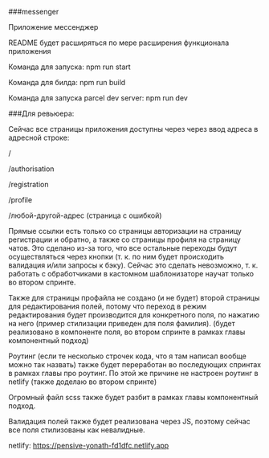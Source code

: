 ###messenger

Приложение мессенджер

README будет расширяться по мере расширения функционала приложения

Команда для запуска: npm run start

Команда для билда: npm run build

Команда для запуска parcel dev server: npm run dev

###Для ревьюера:

Сейчас все страницы приложения доступны через через ввод адреса в адресной строке:

/

/authorisation

/registration

/profile

/любой-другой-адрес (страница с ошибкой)

Прямые ссылки есть только со страницы авторизации на страницу регистрации и обратно, а также со страницы профиля на страницу чатов. Это сделано из-за того, что все остальные переходы будут осуществляться через кнопки (т. к. по ним будет происходить валидация и/или запросы к бэку). Сейчас это сделать невозможно, т. к. работать с обработчиками в кастомном шаблонизаторе научат только во втором спринте.

Также для страницы профайла не создано (и не будет) второй страницы для редактирования полей, потому что переход в режим редактирования будет производится для конкретного поля, по нажатию на него (пример стилизации приведен для поля фамилия). (будет реализовано в компоненте поля, во втором спринте в рамках главы компонентный подход)

Роутинг (если те несколько строчек кода, что я там написал вообще можно так назвать) также будет переработан во последующих спринтах в рамках главы про роутинг. По этой же причине не настроен роутинг в netlify (также доделаю во втором спринте)

Огромный файл scss также будет разбит в рамках главы компонентный подход.

Валидация полей также будет реализована через JS, поэтому сейчас все поля стилизованы как невалидные.

netlify: https://pensive-yonath-fd1dfc.netlify.app

